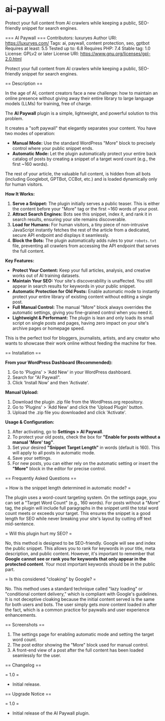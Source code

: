 # ai-paywall
Protect your full content from AI crawlers while keeping a public, SEO-friendly snippet for search engines.


=== AI Paywall ===
Contributors: luxuryes
Author URI:        https://luxuryes.com/
Tags: ai, paywall, content protection, seo, gptbot
Requires at least: 5.5
Tested up to: 6.8
Requires PHP: 7.4
Stable tag: 1.0
License: GPLv2 or later
License URI: https://www.gnu.org/licenses/gpl-2.0.html

Protect your full content from AI crawlers while keeping a public, SEO-friendly snippet for search engines.

== Description ==

In the age of AI, content creators face a new challenge: how to maintain an online presence without giving away their entire library to large language models (LLMs) for training, free of charge.

The **AI Paywall** plugin is a simple, lightweight, and powerful solution to this problem.

It creates a "soft paywall" that elegantly separates your content. You have two modes of operation:
*   **Manual Mode:** Use the standard WordPress "More" block to precisely control where your public snippet ends.
*   **Automatic Mode:** Let the plugin automatically protect your entire back catalog of posts by creating a snippet of a target word count (e.g., the first ~160 words).

The rest of your article, the valuable full content, is hidden from all bots (including Googlebot, GPTBot, CCBot, etc.) and is loaded dynamically only for human visitors.

**How It Works:**

1.  **Serve a Snippet:** The plugin initially serves a public teaser. This is either the content before your "More" tag or the first ~160 words of your post.
2.  **Attract Search Engines:** Bots see this snippet, index it, and rank it in search results, ensuring your site remains discoverable.
3.  **Load for Humans:** For human visitors, a tiny piece of non-intrusive JavaScript instantly fetches the rest of the article from a dedicated, secure API endpoint and displays it seamlessly.
4.  **Block the Bots:** The plugin automatically adds rules to your `robots.txt` file, preventing all crawlers from accessing the API endpoint that serves the full content.

**Key Features:**

*   **Protect Your Content:** Keep your full articles, analysis, and creative works out of AI training datasets.
*   **Maintain Your SEO:** Your site's discoverability is unaffected. You still appear in search results for keywords in your public snippet.
*   **Automatic Protection for Old Posts:** Enable automatic mode to instantly protect your entire library of existing content without editing a single post.
*   **Full Manual Control:** The manual "More" block always overrides the automatic settings, giving you fine-grained control when you need it.
*   **Lightweight & Performant:** The plugin is lean and only loads its small script on single posts and pages, having zero impact on your site's archive pages or homepage speed.

This is the perfect tool for bloggers, journalists, artists, and any creator who wants to showcase their work online without feeding the machine for free.

== Installation ==

**From your WordPress Dashboard (Recommended):**

1.  Go to 'Plugins' > 'Add New' in your WordPress dashboard.
2.  Search for "AI Paywall".
3.  Click 'Install Now' and then 'Activate'.

**Manual Upload:**

1.  Download the plugin .zip file from the WordPress.org repository.
2.  Go to 'Plugins' > 'Add New' and click the 'Upload Plugin' button.
3.  Upload the .zip file you downloaded and click 'Activate'.

**Usage & Configuration:**

1.  After activating, go to **Settings > AI Paywall**.
2.  To protect your old posts, check the box for **"Enable for posts without a manual 'More' tag"**.
3.  Set your desired **"Snippet Target Length"** in words (default is 160). This will apply to all posts in automatic mode.
4.  Save your settings.
5.  For new posts, you can either rely on the automatic setting or insert the **"More"** block in the editor for precise control.

== Frequently Asked Questions ==

= How is the snippet length determined in automatic mode? =

The plugin uses a word-count targeting system. On the settings page, you can set a "Target Word Count" (e.g., 160 words). For posts without a "More" tag, the plugin will include full paragraphs in the snippet until the total word count meets or exceeds your target. This ensures the snippet is a good length for SEO while never breaking your site's layout by cutting off text mid-sentence.

= Will this plugin hurt my SEO? =

No, this method is designed to be SEO-friendly. Google will see and index the public snippet. This allows you to rank for keywords in your title, meta description, and public content. However, it's important to remember that **Google cannot see or rank you for keywords that only appear in the protected content**. Your most important keywords should be in the public part.

= Is this considered "cloaking" by Google? =

No. This method uses a standard technique called "lazy loading" or "conditional content delivery," which is compliant with Google's guidelines. It is not deceptive cloaking because the initial content served is the same for both users and bots. The user simply gets *more* content loaded in after the fact, which is a common practice for paywalls and user experience enhancements.

== Screenshots ==

1. The settings page for enabling automatic mode and setting the target word count.
2. The post editor showing the "More" block used for manual control.
3. A front-end view of a post after the full content has been loaded seamlessly for the user.

== Changelog ==

= 1.0 =
* Initial release.

== Upgrade Notice ==

= 1.0 =
* Initial release of the AI Paywall plugin.
